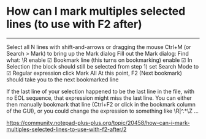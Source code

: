# How can I mark multiples selected lines (to use with F2 after)
---

Select all N lines with shift-and-arrows or dragging the mouse
Ctrl+M (or Search > Mark) to bring up the Mark dialog
Fill out the Mark dialog:
Find what: \R
enable ☑ Bookmark line (this turns on bookmarking)
enable ☑ In Selection (the block should still be selected from step 1)
set Search Mode to ☑ Regular expression
click Mark All
At this point, F2 (Next bookmark) should take you to the next bookmarked line

If the last line of your selection happened to be the last line in the file, with no EOL sequence, that expression might miss the last line. You can either then manually bookmark that line (Ctrl+F2 or click in the bookmark column of the GUI), or you could change the expression to something like \R|^.*\Z …


https://community.notepad-plus-plus.org/topic/20458/how-can-i-mark-multiples-selected-lines-to-use-with-f2-after/2

